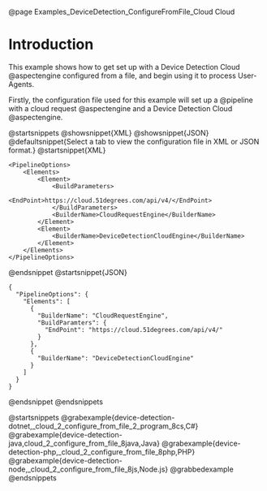 @page Examples_DeviceDetection_ConfigureFromFile_Cloud Cloud

# Introduction

This example shows how to get set up with a Device Detection Cloud @aspectengine configured from a file,
and begin using it to process User-Agents.

Firstly, the configuration file used for this example will set up a @pipeline with a cloud request
@aspectengine and a Device Detection Cloud @aspectengine.

@startsnippets
@showsnippet{XML}
@showsnippet{JSON}
@defaultsnippet{Select a tab to view the configuration file in XML or JSON format.}
@startsnippet{XML}
```{xml}
<PipelineOptions>
    <Elements>
        <Element>
            <BuildParameters>
                <EndPoint>https://cloud.51degrees.com/api/v4/</EndPoint>
            </BuildParameters>
            <BuilderName>CloudRequestEngine</BuilderName>
        </Element>
        <Element>
            <BuilderName>DeviceDetectionCloudEngine</BuilderName>
        </Element>
    </Elements>
</PipelineOptions>
```
@endsnippet
@startsnippet{JSON}
```{json}
{
  "PipelineOptions": {
    "Elements": [
      {
        "BuilderName": "CloudRequestEngine",
        "BuildParamters": {
          "EndPoint": "https://cloud.51degrees.com/api/v4/"
        }
      },
      {
        "BuilderName": "DeviceDetectionCloudEngine"
      }
    ]
  }
}
```
@endsnippet
@endsnippets

@startsnippets
@grabexample{device-detection-dotnet,_cloud_2_configure_from_file_2_program_8cs,C#}
@grabexample{device-detection-java,cloud_2_configure_from_file_8java,Java}
@grabexample{device-detection-php,_cloud_2_configure_from_file_8php,PHP}
@grabexample{device-detection-node,_cloud_2_configure_from_file_8js,Node.js}
@grabbedexample
@endsnippets
